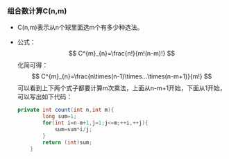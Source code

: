 ### 组合数计算C(n,m)

- C(n,m)表示从n个球里面选m个有多少种选法。

- 公式：
  $$
  C^{m}_{n}=\frac{n!}{m!(n-m)!}
  $$
  化简可得：
  $$
  C^{m}_{n}=\frac{n\times(n-1)\times...\times(n-m+1)}{m!}
  $$
  可以看到上下两个式子都要计算m次乘法，上面从n-m+1开始，下面从1开始，可以写出如下代码：

  ~~~java
  private int count(int n,int m){
          long sum=1;
          for(int i=n-m+1,j=1;j<=m;++i,++j){
              sum=sum*i/j;
          }
          return (int)sum;
      }
  ~~~

  


